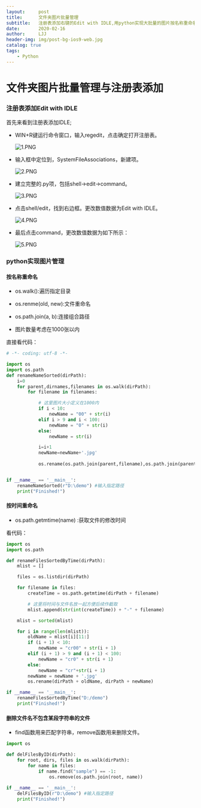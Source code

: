 ```yaml
---
layout:     post
title:      文件夹图片批量管理
subtitle:   注册表添加右键的Edit with IDLE,用python实现大批量的图片按名称重命名、按时间重命名、删除文件名不包含某段字符串的图片
date:       2020-02-16
author:     LJJ
header-img: img/post-bg-ios9-web.jpg
catalog: true
tags:
    - Python
---
```


# 文件夹图片批量管理与注册表添加

### 注册表添加Edit with IDLE

首先来看到注册表添加IDLE;

- WIN+R键运行命令窗口，输入regedit，点击确定打开注册表。

  ![1.PNG](https://i.loli.net/2020/02/26/UVRZJldc6SaIKvk.png)

- 输入框中定位到，SystemFileAssociations，新建项。

  ![2.PNG](https://i.loli.net/2020/02/26/n53TJpL8GOerwyB.png)

- 建立完整的.py项，包括shell->edit->command。

  ![3.PNG](https://i.loli.net/2020/02/26/g2ybLR63xXY5Mwd.png)

- 点击shell/edit，找到右边框。更改数值数据为Edit with IDLE。

  ![4.PNG](https://i.loli.net/2020/02/26/vhDpI4f8RmxLVne.png)

  

- 最后点击command，更改数值数据为如下所示：

  ![5.PNG](https://i.loli.net/2020/02/26/awoAlSx6kNDGfmy.png)

### python实现图片管理

#### 按名称重命名

- os.walk():遍历指定目录

- os.renme(old, new):文件重命名

- os.path.join(a, b):连接组合路径
- 图片数量考虑在1000张以内

直接看代码：

```python
# -*- coding: utf-8 -*-

import os
import os.path                                   
def renameNameSorted(dirPath):
    i=0
    for parent,dirnames,filenames in os.walk(dirPath):     
        for filename in filenames:

            # 这里图片大小定义在1000内
            if i < 10:
                newName = "00" + str(i)
            elif i > 9 and i < 100:
                newName = "0" + str(i)
            else:
                newName = str(i)

            i=i+1    
            newName=newName+'.jpg'
            
            os.rename(os.path.join(parent,filename),os.path.join(parent,newName)) 


if __name__ == '__main__':
    renameNameSorted(r"D:\demo") #输入指定路径
    print("Finished!")

```



#### 按时间重命名

- os.path.getmtime(name) :获取文件的修改时间 

看代码：

```python
import os
import os.path

def renameFilesSortedByTime(dirPath):
    mlist = []

    files = os.listdir(dirPath)

    for filename in files:
        createTime = os.path.getmtime(dirPath + filename)

        # 这里将时间与文件名放一起方便后续作截取
        mlist.append(str(int(createTime)) + "-" + filename)

    mlist = sorted(mlist)

    for i in range(len(mlist)):
        oldName = mlist[i][11:]
        if (i + 1) < 10:
            newName = "cr00" + str(i + 1) 
        elif (i + 1) > 9 and (i + 1) < 100:
            newName = "cr0" + str(i + 1)
        else:
            newName = "cr"+str(i + 1)
        newName = newName + '.jpg'
        os.rename(dirPath + oldName, dirPath + newName)

if __name__ == '__main__':
    renameFilesSortedByTime("D:/demo")
    print("Finished!")

```



#### 删除文件名不包含某段字符串的文件

- find函数用来匹配字符串，remove函数用来删除文件。

```python
import os

def delFilesByID(dirPath):
    for root, dirs, files in os.walk(dirPath):
        for name in files:
            if name.find("sample") == -1:
                os.remove(os.path.join(root, name))
            
if __name__ == '__main__':
    delFilesByID(r"D:\demo") #输入指定路径
    print("Finished!")

```

